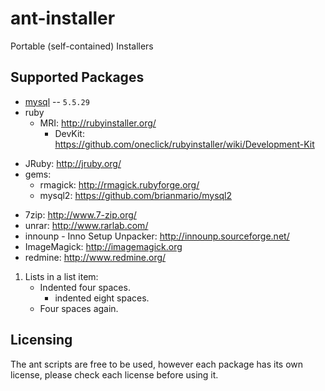 ant-installer
=============

Portable (self-contained) Installers

Supported Packages
-------
* [mysql](http://www.mysql.com/) -- `5.5.29`
* ruby
  - MRI: http://rubyinstaller.org/
    - DevKit: https://github.com/oneclick/rubyinstaller/wiki/Development-Kit
 - JRuby: http://jruby.org/
 - gems:
   - rmagick: http://rmagick.rubyforge.org/
   - mysql2: https://github.com/brianmario/mysql2
* 7zip: http://www.7-zip.org/
* unrar: http://www.rarlab.com/
* innounp - Inno Setup Unpacker: http://innounp.sourceforge.net/
* ImageMagick: http://imagemagick.org
* redmine: http://www.redmine.org/

1. Lists in a list item:
    - Indented four spaces.
        * indented eight spaces.
    - Four spaces again.

Licensing
-------
The ant scripts are free to be used, however each package has its own license, please check each license before using it. 